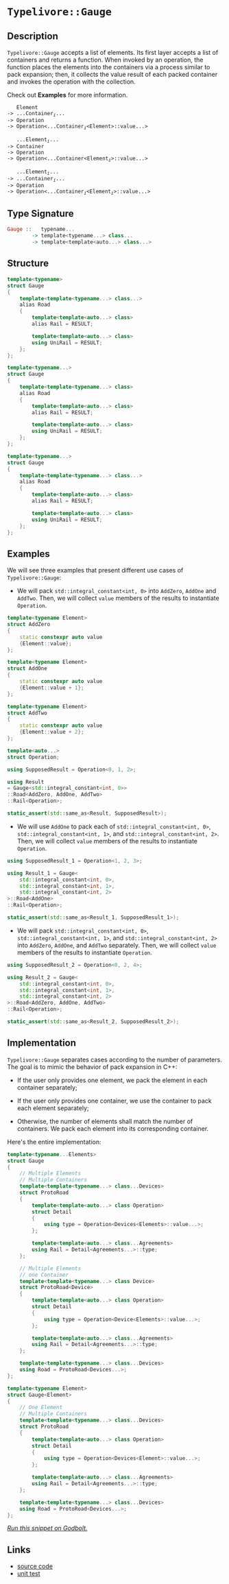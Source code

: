 <!-- Copyright 2024 Feng Mofan
SPDX-License-Identifier: Apache-2.0 -->

# `Typelivore::Gauge`

## Description

`Typelivore::Gauge` accepts a list of elements.
Its first layer accepts a list of containers and returns a function.
When invoked by an operation, the function places the elements into the containers via a process similar to pack expansion;
then, it collects the value result of each packed container and invokes the operation with the collection.

Check out **Examples** for more information.

<pre><code>   Element
-> ...Container<sub><i>i</i></sub>...
-> Operation
-> Operation&lt;...Container<sub><i>i</i></sub>&lt;Element&gt;::value...&gt;</code></pre>
<pre><code>   ...Element<sub><i>i</i></sub>...
-> Container
-> Operation
-> Operation&lt;...Container&lt;Element<sub><i>i</i></sub>&gt;::value...&gt;</code></pre>
<pre><code>   ...Element<sub><i>i</i></sub>...
-> ...Container<sub><i>i</i></sub>...
-> Operation
-> Operation<...Container<sub><i>i</i></sub>&lt;Element<sub><i>i</i></sub>&gt;::value...&gt;</code></pre>

## Type Signature

```Haskell
Gauge ::   typename... 
        -> template<typename...> class...
        -> template<template<auto...> class...>
```

## Structure

```C++
template<typename>
struct Gauge
{
    template<template<typename...> class...>
    alias Road
    {
        template<template<auto...> class>
        alias Rail = RESULT;

        template<template<auto...> class>
        using UniRail = RESULT;
    };
};
```

```C++
template<typename...>
struct Gauge
{
    template<template<typename...> class>
    alias Road
    {
        template<template<auto...> class>
        alias Rail = RESULT;

        template<template<auto...> class>
        using UniRail = RESULT;
    };
};
```

```C++
template<typename...>
struct Gauge
{
    template<template<typename...> class...>
    alias Road
    {
        template<template<auto...> class>
        alias Rail = RESULT;

        template<template<auto...> class>
        using UniRail = RESULT;
    };
};
```

## Examples

We will see three examples that present different use cases of `Typelivore::Gauge`:

- We will pack `std::integral_constant<int, 0>` into `AddZero`, `AddOne` and `AddTwo`.
Then, we will collect `value` members of the results to instantiate `Operation`.

```C++
template<typename Element>
struct AddZero 
{ 
    static constexpr auto value
    {Element::value}; 
};

template<typename Element>
struct AddOne
{ 
    static constexpr auto value
    {Element::value + 1}; 
};

template<typename Element>
struct AddTwo
{ 
    static constexpr auto value
    {Element::value + 2}; 
};

template<auto...>
struct Operation;

using SupposedResult = Operation<0, 1, 2>;

using Result 
= Gauge<std::integral_constant<int, 0>>
::Road<AddZero, AddOne, AddTwo>
::Rail<Operation>;

static_assert(std::same_as<Result, SupposedResult>);
```

- We will use `AddOne` to pack each of `std::integral_constant<int, 0>`, `std::integral_constant<int, 1>`, and `std::integral_constant<int, 2>`.
Then, we will collect `value` members of the results to instantiate `Operation`.

```C++
using SupposedResult_1 = Operation<1, 2, 3>;

using Result_1 = Gauge<
    std::integral_constant<int, 0>,
    std::integral_constant<int, 1>,
    std::integral_constant<int, 2>
>::Road<AddOne>
::Rail<Operation>;

static_assert(std::same_as<Result_1, SupposedResult_1>);
```

- We will pack `std::integral_constant<int, 0>`, `std::integral_constant<int, 1>`, and `std::integral_constant<int, 2>` into `AddZero`, `AddOne`, and `AddTwo` separately.
Then, we will collect `value` members of the results to instantiate `Operation`.

```C++
using SupposedResult_2 = Operation<0, 2, 4>;

using Result_2 = Gauge<
    std::integral_constant<int, 0>,
    std::integral_constant<int, 1>,
    std::integral_constant<int, 2>
>::Road<AddZero, AddOne, AddTwo>
::Rail<Operation>;

static_assert(std::same_as<Result_2, SupposedResult_2>);
```

## Implementation

`Typelivore::Gauge` separates cases according to the number of parameters.
The goal is to mimic the behavior of pack expansion in C++:

- If the user only provides one element, we pack the element in each container separately;

- If the user only provides one container, we use the container to pack each element separately;

- Otherwise, the number of elements shall match the number of containers.
We pack each element into its corresponding container.

Here's the entire implementation:

```C++
template<typename...Elements>
struct Gauge
{
    // Multiple Elements
    // Multiple Containers
    template<template<typename...> class...Devices>
    struct ProtoRoad
    { 
        template<template<auto...> class Operation>
        struct Detail
        { 
            using type = Operation<Devices<Elements>::value...>;
        };

        template<template<auto...> class...Agreements>
        using Rail = Detail<Agreements...>::type;
    };

    // Multiple Elements
    // one Container
    template<template<typename...> class Device>
    struct ProtoRoad<Device>
    { 
        template<template<auto...> class Operation>
        struct Detail
        { 
            using type = Operation<Device<Elements>::value...>;
        };

        template<template<auto...> class...Agreements>
        using Rail = Detail<Agreements...>::type;
    };

    template<template<typename...> class...Devices>
    using Road = ProtoRoad<Devices...>;
};

template<typename Element>
struct Gauge<Element>
{
    // One Element
    // Multiple Containers
    template<template<typename...> class...Devices>
    struct ProtoRoad
    { 
        template<template<auto...> class Operation>
        struct Detail
        { 
            using type = Operation<Devices<Element>::value...>;
        };

        template<template<auto...> class...Agreements>
        using Rail = Detail<Agreements...>::type;
    };

    template<template<typename...> class...Devices>
    using Road = ProtoRoad<Devices...>;
};
```

[*Run this snippet on Godbolt.*](https://godbolt.org/#z:OYLghAFBqd5QCxAYwPYBMCmBRdBLAF1QCcAaPECAMzwBtMA7AQwFtMQByARg9KtQYEAysib0QXACx8BBAKoBnTAAUAHpwAMvAFYTStJg1DIApACYAQuYukl9ZATwDKjdAGFUtAK4sGIAMykrgAyeAyYAHI%2BAEaYxCAArAAcpAAOqAqETgwe3r566ZmOAqHhUSyx8Vy2mPbFDEIETMQEuT5%2BgXaYDtmNzQSlkTFxiSkKTS1t%2BdXj/YPllRIAlLaoXsTI7BwEmCypBjsm/m4EAJ6pjKyYAHS32PRsggpH2CYaAILjxF4OANQA4kwvMBMG93iYAOxWD6/WG/AD08N%2BAFkvLRHPtML97rtGARnjC4YiUWiMfRfh5BEwwnECe84b8dnsDqDjkz9kxDmzzpc2Ldri9fsgDAoFPyACKYABueE2z38r0JsK%2BPwIv2UxFQRAASqgmOgwQzIRZfoaGXD2SyjiddhyuW4gUR%2BYLhUxRb8APIXYic7IvM3m34qv6Spp0APm42mpWBuFeTJGRk803%2BcWe72%2BgTWyUyuXWnGPfEvEAgKViLw3W7%2B/zQ%2BmxyHio61iMMy2c1k25nt62O1DOhVCkVi27vYDETC4p7%2BmMM%2BNhYC/bXU2gptOh5fW0fjyf4/vYEtnC5NiMN48fCPE1HovCY7EPPF0hnEgRYylh8LECNt%2B3fjuH3mVgKA6uu6Oayqyip1sqBDfH8Gpaqgur6tm0rgdOUGmlC0YYa2tpWmyeHdscvZ7oOboKOmcSZgw6GxkGMGqr867hjOcJRi2sZzom/6rpRPr1ChuYdgWD7FqW5aAdWtZ0aeNZghxsK/taSnEV4TpVsBQ78luE6FvKkF0VxC5LnQvHMbQm5jrpD57gePJnhhsnNjGKmdnaf48swfIadgZGihKqF5gqEZGYueroLx8E6uFgngcOQGvHJ54Qo2SXgh8rn/l5WIiYI6HBmqgLAsJ955cFyXSUSSIeuEd47heSJXmSr6yNSH6PhahE/l1HkXNlpEgfFYFBQZcIFeqmrRchMbsaxik9cpC2qepCV%2BRRXpUQJ5U4WNDEhpgYYWXNmEmgp5qhTxRxpht/F%2Bscw2YPKbi5QQYllt4knBWlMkpQ5Z2ZUtDpqX2PlrdpVk7vpZ2hSZK5XUxB0bscOmQ7ZID/g5Rq/WlX6A5lnlXANWm3A9UMxjD4WRZNiExfdgWPXuf3Y857zwgAVBznNc/CYLsxzAAq2BCPznM8x8fNc9z8nnmY/hhMKXhYCmbhoAwmypEW21gvjfVXHVhb5XtarvOg6AAFpxKg2GzRhsyOMgQoCOMmCqKkxC/L2vzvRWJ5Qi9Jbe6CzPW8z0vvDrAH63ihuwcbps1aCFXYQyduyo7DDO677ue4HvsWP74kfaali/FwTkh6lLMR9lUdlZB40m%2Bg/MAO6oPJWERqnDuq5nbse8DXsSXnBeB8XJpmOX7eV2HrkkT5YLjTd1F/eLSL849aoaGHoVCF4qSFJg6Dao9pK8UvW1uBopCl9fE9fSzMMn%2Bi1upgCQIgta4zoCWYQ7GOYgAH0e5NDKm4X%2B18t5fUgiWJCBpkamwtpqa%2BjcE7INNi3Nu20YFIzcOfO6iUWZdwAeROIBAIBfxLAoK4xCnrHwUKSa%2Bu994ZEPnQ0kLwlgr1ZmvDepdt4JgXEwg%2BR8n4EAAVwM%2BGYL7VF%2BGYa%2B/gpL8PnIuUR4jeJFQ/scTuBBv4gF/pgf%2BtAgFOxAa9Y44DfiQOwKQbRuj9GGOMRnUx1oLFlwVDYmMFC9GCAMT6IxwDDBmLAYIW%2B6ExKwM3PHcI6FsHhmOHgrM98w5EJIS0chOjKHULdNaNh6JxGML3sI3JYi3HYE4TjVevx17jFkUoxMQiWEiPoXkswkjNp3Uvrfa%2BkhFHng%2BI/ZpYjWnww0R2WxP8fEOICaAixViPG2wyd4v%2BfjHGzBmSEvh7jxlLN8YA6ZQSLF30guE2mbhG6INQGg9AqDfiNwwTEkAsNrQJJokkvpnwmj2xoUoNJXiqFsBoTk1RcjfgNKUE00kACjnlIsBwFYtBOAJF4H4DgWhSCoE4G4aw1ggxrA2Ficw/geCkAIJoOFKwADWiRJDXA0JILgEJ/AaASBoMwAA2NlZgkgpARRwSQvAWASA0FfFFaKMUcF4AoEAV9SWorhaQOAsAYCIBAGsAgqQ1LkEoGgPYdA4gRCuJwVQSQ2UAFo2WSF%2BMAZADspDXDMLwQ%2BhASB4G/tUfgggRBiHYFIGQghFAqHUHK0guhqjNx9KkTgPB4WIuRWS9FnAPRqQ1WqVAVBfjGrNRaq1NrS40taRADwur6Du0JVwJYvBZVaBWBAJAOrUh6rIBQCA9bG0gGAFIORNB0S0koNEeN0QwjNFOFG3gg7mDEFOB6aI2huiyuJTqwsNVaAjuDVgaIwIHS0FoFK7gvAsAsEMMAcQa68Djh6FKR68aXbdDUlsYl%2BjeVotoHgaIPpJ0eCwPGmCeBBV7tIJe4g0QWGSkPUYF9RgyUrCoAYYACgABqeBMDNw2ii4lHrhCiHEL6jDAa1DxtDfoI9KBsWWH0K%2BqVkAVioA1tkXdpqv5XVMJYawZgxWAeIK6q9VGah1GyC4Bg7hPDtD0CEGkCwRjVEKFkAQUw/BSYyDJhg8xhhVF43O3oExWjCemOpnoAg%2BgtBUxUSTtgtNyb0LMIz4nVPLFWOsTYdneVItIKK3g4qM0mvNZa61tr82/AgLgZ1pbZblsrVBlYCBMD6hGBASlIBJD%2BGuAATn8BCSQdKzCSDZcKhIbLkv6E4Py0ggqiXXDZVwNlSRktJEqwkelCRUtstc/G8VkrpUkqgwq5VtbVXJs1c21tJaDVsE4M0FgUoISmqYGRRMXBkvXC4LSx1%2BAiCcbdX6zD3qJDSFw0ofDwbdByPDUwSNe6Y0cBc25hNHAk3qrUr8NNHtiATamzN10c2FtLY0AFotDaS3F38GYCtnW5U1rragYtcQtUtsh/9kY43Jumo%2Bx25LXAr7dp2MQKVEB%2B3BvHcO0dpACeTunbOhwRPF14mXautF67N1iB3UTg9R6T107PRpy9u60U3uQHeonj740vrfcOz9Ww0U/r/cSwDwGlCgdZ/OLrMGmBwcQ8h1DROMNeuw7t2QeGg1oqO0RyDzGrBkeF5RuL6LaNO04AxnRTHSMWDY%2B5jjXHLcrC6PpvwEBXAWeqGJsotmFNFGyP7tIin6jGcWDMWoGmDPmZ0/JvT9RDMDBsyZtTVntN5GT9n6PknPd4sc%2BWwrl243Bo84jt7s2FzzcW7SgLQW1uA7C6D6tkXotYHiFb3lxXSsLbpRCRrEJGWSCyxa6o122u2A61W%2BViqVVqpTTDob%2BrDUcHG9mlgCgpQOylPXlk4wVvBddXoLXWGfW6/9ftg3OgAikBO2d6NZerutcTf11N6at%2BWp33vr2h%2B7YNShacOjagO/gIO8%2B4OKAoBJaq%2BsBIwe%2B%2B8ACB%2ByWACR%2BYiP%2BfAdAWOOOeOaKJOq6xKhBZOc6lOkOS6DAK68a9OwAW6TO/6LO4G4u%2B6HOF6V6wavO/O/6guwawu76pwYu36nGUuvAMuIGuwCukGYOfAsGCGSGKGfUmusg2uV%2Bm2%2BuBGD%2BBgJuTu5G0QHu1u9Qu68IFCpurG7GcQ623GVuXu9QAmQmueomgmBeam0m9Q4ebh2QLhlmce3uae4ethmmcwGeMeZm/QARWm3hpeCgxePqF2b%2BlenAz2LA2%2Bu%2B%2B%2BgBOwwBzeJArekBEWpAUWMWPeF2/eIAZgC2/g/gCQLK9KwqlREIVWLWiREqs%2BMq%2BRVKkgCQKWyQ7KyWkgyWjKaWXAgQvK/gFeYqnA4WYOF2DqTRExLRUBKwgGmQzgkgQAA%3D)

## Links

- [source code](../../../../conceptrodon/typelivore/gauge.hpp)
- [unit test](../../../../tests/unit/typelivore/gauge.test.hpp)
